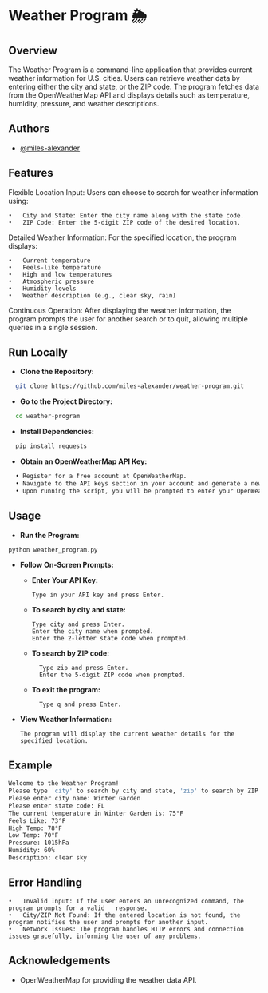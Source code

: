 
# Weather Program 🌦️

## Overview

The Weather Program is a command-line application that provides current weather information for U.S. cities. Users can retrieve weather data by entering either the city and state, or the ZIP code. The program fetches data from the OpenWeatherMap API and displays details such as temperature, humidity, pressure, and weather descriptions.



## Authors

- [@miles-alexander](https://www.github.com/miles-alexander)


## Features

Flexible Location Input: Users can choose to search for weather information using:

    •	City and State: Enter the city name along with the state code.
    •	ZIP Code: Enter the 5-digit ZIP code of the desired location.


Detailed Weather Information: For the specified location, the program displays:

    •  	Current temperature
    •	Feels-like temperature
    •	High and low temperatures
    •	Atmospheric pressure
    •	Humidity levels
    •	Weather description (e.g., clear sky, rain)

Continuous Operation: After displaying the weather information, the program prompts the user for another search or to quit, allowing multiple queries in a single session.



## Run Locally

- **Clone the Repository:**

```bash
  git clone https://github.com/miles-alexander/weather-program.git
```

- **Go to the Project Directory:**

```bash
  cd weather-program
```

- **Install Dependencies:**

```bash
  pip install requests
```

- **Obtain an OpenWeatherMap API Key:**

```bash
  •	Register for a free account at OpenWeatherMap.
  •	Navigate to the API keys section in your account and generate a new key.
  •	Upon running the script, you will be prompted to enter your OpenWeather API key directly in the terminal.

```


## Usage

  -  **Run the Program:**

    python weather_program.py

  - **Follow On-Screen Prompts:**

    - **Enter Your API Key:**

          Type in your API key and press Enter.

    - **To search by city and state:**

          Type city and press Enter.
          Enter the city name when prompted.
          Enter the 2-letter state code when prompted.

    - **To search by ZIP code:**

            Type zip and press Enter.
            Enter the 5-digit ZIP code when prompted.

    - **To exit the program:**
        
            Type q and press Enter.

  - **View Weather Information:**

        The program will display the current weather details for the specified location.

## Example 
```bash
Welcome to the Weather Program!
Please type 'city' to search by city and state, 'zip' to search by ZIP code, or 'q' to quit: city
Please enter city name: Winter Garden
Please enter state code: FL
The current temperature in Winter Garden is: 75°F
Feels Like: 73°F
High Temp: 78°F
Low Temp: 70°F
Pressure: 1015hPa
Humidity: 60%
Description: clear sky
```

## Error Handling

    •	Invalid Input: If the user enters an unrecognized command, the program prompts for a valid   response.
    •	City/ZIP Not Found: If the entered location is not found, the program notifies the user and prompts for another input.
    •	Network Issues: The program handles HTTP errors and connection issues gracefully, informing the user of any problems.





## Acknowledgements

 - OpenWeatherMap for providing the weather data API.

